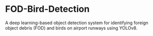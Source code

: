 # FOD-Bird-Detection
A deep learning-based object detection system for identifying foreign object debris (FOD) and birds on airport runways using YOLOv8.
